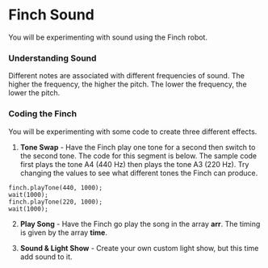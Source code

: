 # Finch Sound

You will be experimenting with sound using the Finch robot.  

### Understanding Sound
Different notes are associated with different frequencies of sound.  The higher the frequency, the higher the pitch.  The lower the frequency, the lower the pitch.  

### Coding the Finch
You will be experimenting with some code to create three different effects.

1. **Tone Swap** - Have the Finch play one tone for a second then switch to the second tone.  The code for this segment is below.  The sample code first plays the tone A4 (440 Hz) then plays the tone A3 (220 Hz).  Try changing the values to see what different tones the Finch can produce.

```
finch.playTone(440, 1000);
wait(1000);
finch.playTone(220, 1000);
wait(1000);
```

2. **Play Song** - Have the Finch go play the song in the array **arr**. The timing is given by the array **time**.

3. **Sound & Light Show** - Create your own custom light show, but this time add sound to it.
